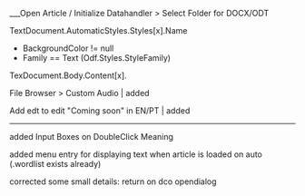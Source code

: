 ___Open Article / Initialize Datahandler > Select Folder for DOCX/ODT

TextDocument.AutomaticStyles.Styles[x].Name
- BackgroundColor != null
- Family == Text (Odf.Styles.StyleFamily)

TexDocument.Body.Content[x].

File Browser > Custom Audio | added

Add edt to edit "Coming soon" in EN/PT | added

--------------------------------------------------

added Input Boxes on DoubleClick Meaning

added menu entry for displaying text when article is loaded on auto (.wordlist exists already)

corrected some small details: return on dco opendialog 